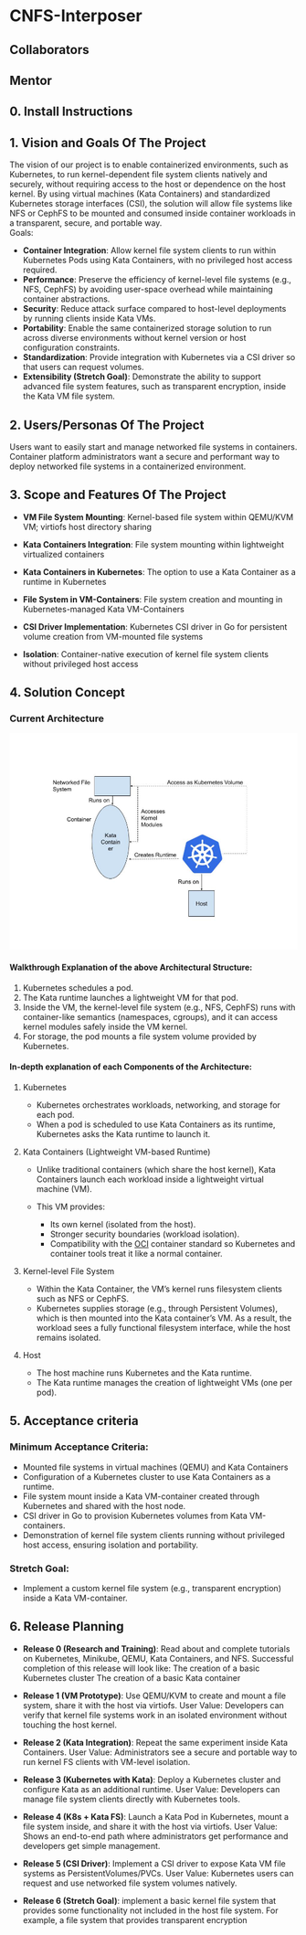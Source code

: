 # CNFS-Interposer

## Collaborators 

## Mentor


## 0. Install Instructions


## 1. Vision and Goals Of The Project
The vision of our project is to enable containerized environments, such as Kubernetes, to run kernel-dependent file system clients natively and securely, without requiring access to the host or dependence on the host kernel. By using virtual machines (Kata Containers) and standardized Kubernetes storage interfaces (CSI), the solution will allow file systems like NFS or CephFS to be mounted and consumed inside container workloads in a transparent, secure, and portable way. \
Goals:
- **Container Integration**: Allow kernel file system clients to run within Kubernetes Pods using Kata Containers, with no privileged host access required.
- **Performance**: Preserve the efficiency of kernel-level file systems (e.g., NFS, CephFS) by avoiding user-space overhead while maintaining container abstractions.
- **Security**: Reduce attack surface compared to host-level deployments by running clients inside Kata VMs.
- **Portability**: Enable the same containerized storage solution to run across diverse environments without kernel version or host configuration constraints.
- **Standardization**: Provide integration with Kubernetes via a CSI driver so that users can request volumes.
- **Extensibility (Stretch Goal)**: Demonstrate the ability to support advanced file system features, such as transparent encryption, inside the Kata VM file system.
## 2. Users/Personas Of The Project
Users want to easily start and manage networked file systems in containers. \
Container platform administrators want a secure and performant way to deploy networked file systems in a containerized environment.

## 3. Scope and Features Of The Project
- **VM File System Mounting**: Kernel-based file system within QEMU/KVM VM; virtiofs host directory sharing

- **Kata Containers Integration**: File system mounting within lightweight virtualized containers

- **Kata Containers in Kubernetes**: The option to use a Kata Container as a runtime in Kubernetes

- **File System in VM-Containers**: File system creation and mounting in Kubernetes-managed Kata VM-Containers

- **CSI Driver Implementation**: Kubernetes CSI driver in Go for persistent volume creation from VM-mounted file systems

- **Isolation**: Container-native execution of kernel file system clients without privileged host access

## 4. Solution Concept

### Current Architecture
![Architecture Diagram](images/CNFS_ProposedArchitecture.jpg)

#### Walkthrough Explanation of the above Architectural Structure:
1. Kubernetes schedules a pod.
2. The Kata runtime launches a lightweight VM for that pod. 
3. Inside the VM, the kernel-level file system (e.g., NFS, CephFS)  runs with container-like semantics (namespaces, cgroups), and it can access kernel modules safely inside the VM kernel.
4. For storage, the pod mounts a file system volume provided by Kubernetes.

#### In-depth explanation of each Components of the Architecture:

1. Kubernetes
    - Kubernetes orchestrates workloads, networking, and storage for each pod. 
    - When a pod is scheduled to use Kata Containers as its runtime, Kubernetes asks the Kata runtime to launch it.

2. Kata Containers (Lightweight VM-based Runtime)
    - Unlike traditional containers (which share the host kernel),  Kata Containers launch each workload inside a lightweight virtual machine (VM).

    - This VM provides:
        - Its own kernel (isolated from the host).
        - Stronger security boundaries (workload isolation).
        - Compatibility with the [OCI](https://opencontainers.org/) container standard so Kubernetes and container tools treat it like a normal container.

3. Kernel-level File System
    - Within the Kata Container, the VM’s kernel runs filesystem clients such as NFS or CephFS.
    - Kubernetes supplies storage (e.g., through Persistent Volumes), which is then mounted into the Kata container’s VM. As a result, the workload sees a fully functional filesystem interface, while the host remains isolated.

4. Host
    - The host machine runs Kubernetes and the Kata runtime.
    - The Kata runtime manages the creation of lightweight VMs (one per pod).


## 5. Acceptance criteria
### Minimum Acceptance Criteria:
- Mounted file systems in virtual machines (QEMU) and Kata Containers
- Configuration of a Kubernetes cluster to use Kata Containers as a runtime.
- File system mount inside a Kata VM-container created through Kubernetes and shared with the host node.
- CSI driver in Go to provision Kubernetes volumes from Kata VM-containers.
- Demonstration of kernel file system clients running without privileged host access, ensuring isolation and portability.

### Stretch Goal:

- Implement a custom kernel file system (e.g., transparent encryption) inside a Kata VM-container.

## 6. Release Planning
- **Release 0 (Research and Training)**: Read about and complete tutorials on Kubernetes, Minikube, QEMU, Kata Containers, and NFS. Successful completion of this release will look like:
The creation of a basic Kubernetes cluster
The creation of a basic Kata container

- **Release 1 (VM Prototype)**: Use QEMU/KVM to create and mount a file system, share it with the host via virtiofs.
User Value: Developers can verify that kernel file systems work in an isolated environment without touching the host kernel.

- **Release 2 (Kata Integration)**: Repeat the same experiment inside Kata Containers.
User Value: Administrators see a secure and portable way to run kernel FS clients with VM-level isolation.

- **Release 3 (Kubernetes with Kata)**: Deploy a Kubernetes cluster and configure Kata as an additional runtime.
User Value: Developers can manage file system clients directly with Kubernetes tools.

- **Release 4 (K8s + Kata FS)**: Launch a Kata Pod in Kubernetes, mount a file system inside, and share it with the host via virtiofs.
User Value: Shows an end-to-end path where administrators get performance and developers get simple management.

- **Release 5 (CSI Driver)**: Implement a CSI driver to expose Kata VM file systems as PersistentVolumes/PVCs.
User Value: Kubernetes users can request and use networked file system volumes natively.
- **Release 6 (Stretch Goal)**: implement a basic kernel file system that provides some functionality not included in the host file  system. For example, a file system that provides transparent encryption

<!-- ## 7. Videos & Slides
### [Sprint 1]()
#### [Slides for sprint 1]()
In the first sprint , .... 


### [Sprint 2]()
#### [Slides for sprint 2]()
In the second sprint are ...


### [Final Presenation]()
#### [Final Presentation Slides](h)
In our last presentation, we .....

## 9. References
[1] Stefanov, Emil & van Dijk, Marten & Shi, Elaine & Fletcher, Christopher & Ren, Ling & Yu, Xiangyao & Devadas, Sahana. (2012). Path ORAM: an extremely simple oblivious RAM protocol. Proceedings of the ACM Conference on Computer and Communications Security. 10.1145/2508859.2516660. [Orginal Paper](https://people.csail.mit.edu/devadas/pubs/PathORam.pdf) -->
